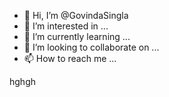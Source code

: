 - 👋 Hi, I’m @GovindaSingla
- 👀 I’m interested in ...
- 🌱 I’m currently learning ...
- 💞️ I’m looking to collaborate on ...
- 📫 How to reach me ...

<!---
GovindaSingla/GovindaSingla is a ✨ special ✨ repository because its `README.md` (this file) appears on your GitHub profile.
You can click the Preview link to take a look at your changes.
--->hghgh
